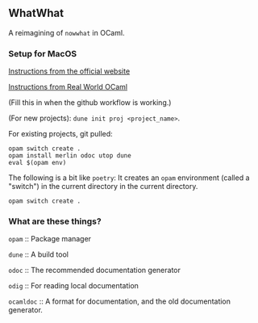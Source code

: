 ## WhatWhat

A reimagining of `nowwhat` in OCaml.

### Setup for MacOS

[Instructions from the official website](https://ocaml.org/docs/up-and-running)

[Instructions from Real World OCaml](https://dev.realworldocaml.org/install.html)

(Fill this in when the github workflow is working.)

(For new projects): `dune init proj <project_name>`. 

For existing projects, git pulled:
```
opam switch create .
opam install merlin odoc utop dune
eval $(opam env)
```

The following is a bit like `poetry`: It creates an `opam` environment (called a
"switch") in the current directory in the current directory. 
```
opam switch create .
```


### What are these things?

`opam` :: Package manager 

`dune` :: A build tool

`odoc` :: The recommended documentation generator

`odig` :: For reading local documentation

`ocamldoc` :: A format for documentation, and the old documentation generator.



